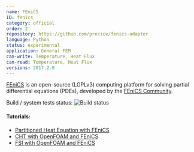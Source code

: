 ```yaml
---
name: FEniCS
ID: fenics
category: official
order: 2
repository: https://github.com/precice/fenics-adapter
language: Python
status: experimental
application: General FEM
can-write: Temperature, Heat Flux
can-read: Temperature, Heat Flux
versions: 2017.2.0
---
```


[FEniCS](https://fenicsproject.org/) is an open-source (LGPLv3) computing platform for solving partial differential equations (PDEs), developed by the [FEniCS Community](https://fenicsproject.org/community/).

Build / system tests status: <a style="text-decoration: none" href="https://travis-ci.org/precice/fenics-adapter" target="_blank"><img src="https://travis-ci.org/precice/fenics-adapter.svg?branch=master" alt="Build status"></a>

#### Tutorials:

- [Partitioned Heat Equation with FEniCS](https://github.com/precice/precice/wiki/Tutorial-for-solving-the-heat-equation-in-a-partitioned-fashion-using-FEniCS)
- [CHT with OpenFOAM and FEniCS](https://github.com/precice/precice/wiki/Tutorial-for-CHT:-Flow-over-a-heated-plate-with-OpenFOAM-and-FEniCS)
- [FSI with OpenFOAM and FEniCS](https://github.com/precice/precice/wiki/Tutorial-for-FSI-with-FEniCS-and-OpenFOAM)
